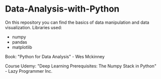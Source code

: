 # Data-Analysis-with-Python
On this repository you can find the basics of data manipulation and data visualization.
Libraries used:
- numpy
- pandas
- matplotlib

Book:
"Python for Data Analysis" - Wes Mckinney

Course Udemy:
"Deep Learning Prerequisites: The Numpy Stack in Python" - Lazy Programmer Inc.
